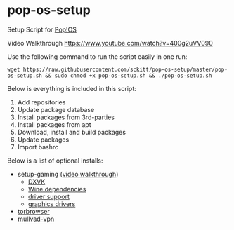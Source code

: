 # pop-os-setup
Setup Script for [Pop!OS](https://pop.system76.com/)

Video Walkthrough https://www.youtube.com/watch?v=400g2uVV090

Use the following command to run the script easily in one run:

    wget https://raw.githubusercontent.com/sckitt/pop-os-setup/master/pop-os-setup.sh && sudo chmod +x pop-os-setup.sh && ./pop-os-setup.sh

Below is everything is included in this script:

1. Add repositories
2. Update package database
3. Install packages from 3rd-parties
4. Install packages from apt
5. Download, install and build packages
6. Update packages
7. Import bashrc

Below is a list of optional installs:

* setup-gaming ([video walkthrough](https://youtu.be/-jLCjY7PNig?t=466))
    * [DXVK](https://github.com/lutris/docs/blob/master/HowToDXVK.md)
    * [Wine dependencies](https://github.com/lutris/docs/blob/master/WineDependencies.md)
    * [driver support](https://github.com/lutris/docs/blob/master/InstallingDrivers.md)
    * [graphics drivers](https://github.com/doitsujin/dxvk/wiki/Driver-support)
* [torbrowser](https://www.torproject.org/download/)
* [mullvad-vpn](https://mullvad.net/en/download/linux/)